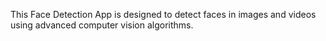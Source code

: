 This Face Detection App is designed to detect faces in images and videos using advanced computer vision algorithms. 
